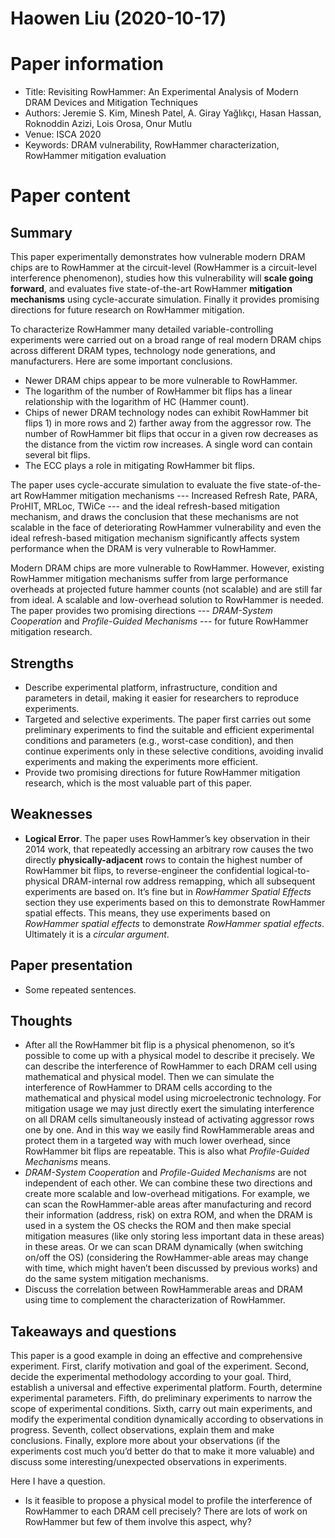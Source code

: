 # Haowen Liu (2020-10-17)

# Paper information
- Title: Revisiting RowHammer: An Experimental Analysis of Modern DRAM Devices and Mitigation Techniques
- Authors: Jeremie S. Kim, Minesh Patel, A. Giray Yağlıkçı, Hasan Hassan, Roknoddin Azizi, Lois Orosa, Onur Mutlu
- Venue: ISCA 2020
- Keywords: DRAM vulnerability, RowHammer characterization, RowHammer mitigation evaluation

# Paper content
## Summary
This paper experimentally demonstrates how vulnerable modern DRAM chips are to RowHammer at the circuit-level (RowHammer is a circuit-level interference phenomenon), studies how this vulnerability will **scale going forward**, and evaluates five state-of-the-art RowHammer **mitigation mechanisms** using cycle-accurate simulation. Finally it provides promising directions for future research on RowHammer mitigation.

To characterize RowHammer many detailed variable-controlling experiments were carried out on a broad range of real modern DRAM chips across different DRAM types, technology node generations, and manufacturers. Here are some important conclusions.

- Newer DRAM chips appear to be more vulnerable to RowHammer.
- The logarithm of the number of RowHammer bit flips has a linear relationship with the logarithm of HC (Hammer count).
- Chips of newer DRAM technology nodes can exhibit RowHammer bit flips 1) in more rows and 2) farther away from the aggressor row. The number of RowHammer bit flips that occur in a given row decreases as the distance from the victim row increases. A single word can contain several bit flips.
- The ECC plays a role in mitigating RowHammer bit flips.

The paper uses cycle-accurate simulation to evaluate the five state-of-the-art RowHammer mitigation mechanisms --- Increased Refresh Rate, PARA, ProHIT, MRLoc, TWiCe --- and the ideal refresh-based mitigation mechanism, and draws the conclusion that these mechanisms are not scalable in the face of deteriorating RowHammer vulnerability and even the ideal refresh-based mitigation mechanism significantly affects system performance when the DRAM is very vulnerable to RowHammer.

Modern DRAM chips are more vulnerable to RowHammer. However, existing RowHammer mitigation mechanisms suffer from large performance overheads at projected future hammer counts (not scalable) and are still far from ideal. A scalable and low-overhead solution to RowHammer is needed. The paper provides two promising directions --- *DRAM-System Cooperation* and *Profile-Guided Mechanisms* --- for future RowHammer mitigation research.

## Strengths
- Describe experimental platform, infrastructure, condition and parameters in detail, making it easier for researchers to reproduce experiments.
- Targeted and selective experiments. The paper first carries out some preliminary experiments to find the suitable and efficient experimental conditions and parameters (e.g., worst-case condition), and then continue experiments only in these selective conditions, avoiding invalid experiments and making the experiments more efficient.
- Provide two promising directions for future RowHammer mitigation research, which is the most valuable part of this paper.

## Weaknesses
- **Logical Error**. The paper uses RowHammer’s key observation in their 2014 work, that repeatedly accessing an arbitrary row causes the two directly **physically-adjacent** rows to contain the highest number of RowHammer bit flips, to reverse-engineer the confidential logical-to-physical DRAM-internal row address remapping, which all subsequent experiments are based on. It’s fine but in *RowHammer Spatial Effects* section they use experiments based on this to demonstrate RowHammer spatial effects. This means, they use experiments based on *RowHammer spatial effects* to demonstrate *RowHammer spatial effects*. Ultimately it is a *circular argument*.

## Paper presentation
- Some repeated sentences.

## Thoughts
- After all the RowHammer bit flip is a physical phenomenon, so it’s possible to come up with a physical model to describe it precisely. We can describe the interference of RowHammer to each DRAM cell using mathematical and physical model. Then we can simulate the interference of RowHammer to DRAM cells according to the mathematical and physical model using microelectronic technology. For mitigation usage we may just directly exert the simulating interference on all DRAM cells simultaneously instead of activating aggressor rows one by one. And in this way we easily find RowHammerable areas and protect them in a targeted way with much lower overhead, since RowHammer bit flips are repeatable. This is also what *Profile-Guided Mechanisms* means.
- *DRAM-System Cooperation* and *Profile-Guided Mechanisms* are not independent of each other. We can combine these two directions and create more scalable and low-overhead mitigations. For example, we can scan the RowHammer-able areas after manufacturing and record their information (address, risk) on extra ROM, and when the DRAM is used in a system the OS checks the ROM and then make special mitigation measures (like only storing less important data in these areas) in these areas. Or we can scan DRAM dynamically (when switching on/off the OS) (considering the RowHammer-able areas may change with time, which might haven’t been discussed by previous works) and do the same system mitigation mechanisms.
- Discuss the correlation between RowHammerable areas and DRAM using time to complement the characterization of RowHammer.

## Takeaways and questions
This paper is a good example in doing an effective and comprehensive experiment. First, clarify motivation and goal of the experiment. Second, decide the experimental methodology according to your goal. Third, establish a universal and effective experimental platform. Fourth, determine experimental parameters. Fifth, do preliminary experiments to narrow the scope of experimental conditions. Sixth, carry out main experiments, and modify the experimental condition dynamically according to observations in progress. Seventh, collect observations, explain them and make conclusions. Finally, explore more about your observations (if the experiments cost much you’d better do that to make it more valuable) and discuss some interesting/unexpected observations in experiments.

Here I have a question.

- Is it feasible to propose a physical model to profile the interference of RowHammer to each DRAM cell precisely? There are lots of work on RowHammer but few of them involve this aspect, why?
